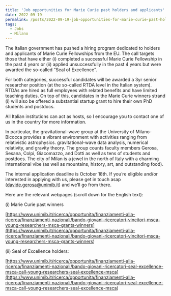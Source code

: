 ```yaml
---
title: 'Job opportunities for Marie Curie past holders and applicants'
date: 2022-09-19
permalink: /posts/2022-09-19-job-opportunities-for-marie-curie-past-holders-and-applicants
tags:
  - Jobs
  - Milano
---
```


The Italian government has pushed a hiring program dedicated to holders and applicants of Marie Curie Fellowships from the EU. The call targets those that have either (i) completed a successful Marie Curie Fellowship in the past 4 years or (ii) applied unsuccessfully in the past 4 years but were awarded the so-called “Seal of Excellence”. 

For both categories, successful candidates will be awarded a 3yr senior researcher position (at the so-called RTDA level in the Italian system). RTDAs are hired as full employees with related benefits and have limited teaching duties. On top of this, candidates in the Marie Curie winners strand (i) will also be offered a substantial startup grant to hire their own PhD students and postdocs. 

All Italian institutions can act as hosts, so I encourage you to contact one of us in the country for more information.

In particular, the gravitational-wave group at the University of Milano-Bicocca provides a vibrant environment with activities ranging from relativistic astrophysics. gravitational-wave data analysis, numerical relativity, and gravity theory. The group counts faculty members Gerosa, Sesana, Colpi, Giacomazzo, and Dotti as well as tens of students and postdocs. The city of Milan is a jewel in the north of Italy with a charming international vibe (as well as mountains, history, art, and outstanding food). 

The internal application deadline is October 18th. If you’re eligible and/or interested in applying with us, please get in touch asap ([davide.gerosa@unimib.it](<mailto:davide.gerosa@unimib.it>)) and we’ll go from there.

Here are the relevant webpages (scroll down for the English text):

(i) Marie Curie past winners

[https://www.unimib.it/ricerca/opportunita/finanziamenti-alla-ricerca/finanziamenti-nazionali/bando-giovani-ricercatori-vincitori-msca-young-researchers-msca-grants-winners](<https://www.unimib.it/ricerca/opportunita/finanziamenti-alla-ricerca/finanziamenti-nazionali/bando-giovani-ricercatori-vincitori-msca-young-researchers-msca-grants-winners>)

(ii) Seal of Excellence holders:

[https://www.unimib.it/ricerca/opportunita/finanziamenti-alla-ricerca/finanziamenti-nazionali/bando-giovani-ricercatori-seal-excellence-msca-call-young-researchers-seal-excellence-msca](<https://www.unimib.it/ricerca/opportunita/finanziamenti-alla-ricerca/finanziamenti-nazionali/bando-giovani-ricercatori-seal-excellence-msca-call-young-researchers-seal-excellence-msca>)

